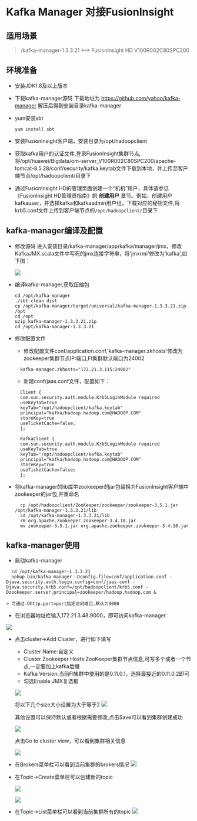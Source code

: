 # Kafka Manager 对接FusionInsight

## 适用场景

>/kafka-manager-1.3.3.21 <--> FusionInsight HD V100R002C80SPC200

## 环境准备
  * 安装JDK1.8及以上版本

  * 下载kafka-manager源码
    下载地址为 https://github.com/yahoo/kafka-manager
    解压后得到安装目录kafka-manager

  * yum安装sbt
      ```
      yum install sbt
      ```
  * 安装FusionInsight客户端，安装目录为/opt/hadoopclient

  * 获取kafka用户的认证文件,登录FusionInsight集群节点,将/opt/huawei/Bigdata/om-server_V100R002C80SPC200/apache-tomcat-8.5.28/conf/security/kafka.keytab文件下载到本地，并上传至客户端节点/opt/hadoopclient/目录下

  * 通过FusionInsight HD的管理页面创建一个“机机”用户，具体请参见《FusionInsight HD管理员指南》的 **创建用户** 章节。例如，创建用户kafkauser，并选择kafka和kafkaadmin用户组，下载对应的秘钥文件,将krb5.conf文件上传到客户端节点的`/opt/hadoopclient/`目录下

## kafka-manager编译及配置

  * 修改源码
    进入安装目录/kafka-manager/app/kafka/manager/jmx，修改KafkaJMX.scala文件中写死的jmx连接字符串，将'jmxrmi'修改为'kafka',如下图：

    ![](assets/Kafka_Manager/001.png)

  * 编译kafka-manager,获取压缩包
      ```
      cd /opt/kafka-manager
      ./sbt clean dist
      cp /opt/kafka-manager/target/universal/kafka-manager-1.3.3.21.zip /opt
      cd /opt
      uzip kafka-manager-1.3.3.21.zip
      cd /opt/kafka-manager-1.3.3.21      
      ```
  * 修改配置文件
    - 修改配置文件conf/application.conf,'kafka-manager.zkhosts'修改为zookeeper集群节点IP:端口,FI集群默认端口为24002
    ```
      kafka-manager.zkhosts="172.21.3.115:24002"
    ```
    - 新建conf/jaas.conf文件，配置如下：
    ```
      Client {
      com.sun.security.auth.module.Krb5LoginModule required
      useKeyTab=true
      keyTab="/opt/hadoopclient/kafka.keytab"
      principal="kafka/hadoop.hadoop.com@HADOOP.COM"
      storeKey=true
      useTicketCache=false;
      };

      KafkaClient {
      com.sun.security.auth.module.Krb5LoginModule required
      useKeyTab=true
      keyTab="/opt/hadoopclient/kafka.keytab"
      principal="kafka/hadoop.hadoop.com@HADOOP.COM"
      storeKey=true
      useTicketCache=false;
      };
    ```

  * 将kafka-manager的lib库中zookeeper的jar包替换为FusionInsight客户端中zookeeper的jar包,并重命名
    ```
      cp /opt/hadoopclient/ZooKeeper/zookeeper/zookeeper-3.5.1.jar /opt/kafka-manager-1.3.3.21/lib
      cd /opt/kafka-manager-1.3.3.21/lib
      rm org.apache.zookeeper.zookeeper-3.4.10.jar
      mv zookeeper-3.5.1.jar org.apache.zookeeper.zookeeper-3.4.10.jar
    ```

## kafka-manager使用
  * 启动kafka-manager
  ```
    cd /opt/kafka-manager-1.3.3.21
    nohup bin/kafka-manager -Dconfig.file=conf/application.conf -Djava.security.auth.login.config=conf/jaas.conf -Djava.security.krb5.conf=/opt/hadoopclient/krb5.conf -Dzookeeper.server.principal=zookeeper/hadoop.hadoop.com &
  ```
    > 可通过-Dhttp.port=port指定访问端口,默认为9000

  * 在浏览器地址栏输入172.21.3.48:9000，即可访问kafka-manager

  ![](assets/Kafka_Manager/002.png)

  * 点击cluster->Add Cluster，进行如下填写
    - Cluster Name:自定义
    - Cluster Zookeeper Hosts:ZooKeeper集群节点信息,可写多个或者一个节点,一定要加上kafka后缀
    - Kafka Version:当前FI集群中使用的是0.11.0.1，选择最接近的0.11.0.2即可
    - 勾选Enable JMX复选框

    ![](assets/Kafka_Manager/003.png)

    将以下几个size大小设置为大于等于2
    ![](assets/Kafka_Manager/004.png)

    其他设置可以保持默认或者根据需要修改,点击Save可以看到集群创建成功

    ![](assets/Kafka_Manager/005.png)

    点击Go to cluster view，可以看到集群相关信息

    ![](assets/Kafka_Manager/006.png)

 * 在Brokers菜单栏可以看到当前集群的brokers情况
    ![](assets/Kafka_Manager/007.png)

 * 在Topic->Create菜单栏可以创建新的topic

    ![](assets/Kafka_Manager/008.png)

    ![](assets/Kafka_Manager/009.png)

 * 在Topic->List菜单栏可以看到当前集群所有的topic
    ![](assets/Kafka_Manager/010.png)
